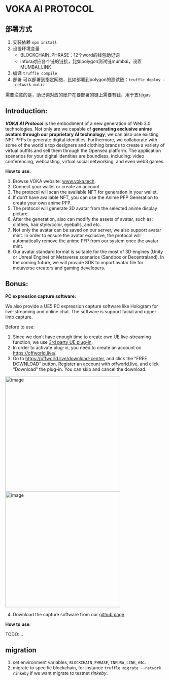 # VOKA AI PROTOCOL

## 部署方式
1. 安装依赖
	`npm install`
2. 设置环境变量
	* BLOCKCHAIN_PHRASE：12个word的钱包助记词
	* infura对应各个链的链接，比如polygon测试链mumbai，设置MUMBAI_LINK
3. 编译
	`truffle compile`
4. 部署
	可以部署到指定网络，比如部署到polygon的测试链：`truffle deploy --network matic`

需要注意的是，助记词对应的账户在要部署的链上需要有钱，用于支付gas

## Introduction:
***VOKA AI Protocol*** is the embodiment of a new generation of Web 3.0 technologies. 
Not only are we capable of **generating exclusive anime avatars through our proprietary AI technology**; 
we can also use existing NFT PFPs to generate digital identities. 
Furthermore, we collaborate with some of the world's top designers and clothing brands 
to create a variety of virtual outfits and sell them through the Opensea platform. 
The application scenarios for your digital identities are boundless, including: 
video conferencing, webcasting, virtual social networking, and even web3 games.

**How to use:**
1.	Browse VOKA website: www.voka.tech. 
2.	Connect your wallet or create an account. 
3.	The protocol will scan the available NFT for generation in your wallet.
4.	If don’t have available NFT, you can use the Anime PFP Generation to create your own anime PFP.
5.	The protocol will generate 3D avatar from the selected anime display picture.
6.	After the generation, also can modify the assets of avatar, such as: clothes, hair style/color, eyeballs, and etc. 
7.	Not only the avatar can be saved on our server, we also support avatar mint. In order to ensure the avatar exclusive, the protocol will automatically remove the anime PFP from our system once the avatar mint.
8.	Our avatar standard format is suitable for the most of 3D engines (Unity or Unreal Engine) or Metaverse scenarios (Sandbox or Decentraland). In the coming future, we will provide SDK to import avatar file for metaverse creators and gaming developers. 

## Bonus:

**PC expression capture software:**

We also provide a UE5 PC expression capture software like Hologram for live-streaming and online chat. 
The software is support facial and upper limb capture.  

Before to use:
1. Since we don’t have enough time to create own UE live-streaming function, we use [3rd party UE plug-in](https://offworld.live/). 
2. In order to activate plug-in, you need to create an account on https://offworld.live/. 
3. Go to https://offworld.live/download-center, and click the “FREE DOWNLOAD” button.
Register an account with offworld.live, and click “Download” the plug-in. You can skip and cancel the download. 

  <img width="362" alt="image" src="https://user-images.githubusercontent.com/19359257/168949465-4a5c0757-7aa5-476b-93ca-0bba9b26e5aa.png">
  <img width="362" alt="image" src="https://user-images.githubusercontent.com/19359257/168949481-3a702918-7fb5-45b6-a8c0-86eb88e7bbdf.png">
  
4. Download the capture software from our [github page](https://github.com/Zhang-Tianxu/VokaAIProtocol/).

**How to use**:

  TODO:...


## migration

1. set environment variables, `BLOCKCHAIN_PHRASE`, `INFURA_LINK`, etc.
2. migrate to specific blockchain, for instance `truffle migrate --network rinkeby` if we want migrate to testnet *rinkeby*.
